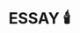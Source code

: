 ---
title: "ESSAY 🕯️"
description: "Short thoughts"
slug: "essay"
image: "aaron-burden-y02jEX_B0O0-unsplash.jpg"
style:
    background: "#5b57a7"
    color: white
---